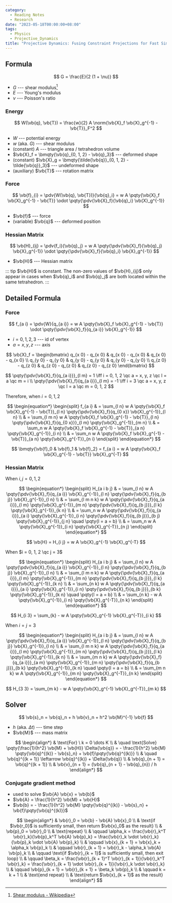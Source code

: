```yaml
---
category:
  - Reading Notes
  - Research
date: "2023-05-18T00:00:00+08:00"
tags:
  - Physics
  - Projective_Dynamics
title: "Projective Dynamics: Fusing Constraint Projections for Fast Simulation"
---
```


## Formula

$$
G = \frac{E}{2 (1 + \nu)}
$$

- $G$ --- shear modulus[^1]
- $E$ --- Young's modulus
- $\nu$ --- Poisson's ratio

[^1]: [Shear modulus - Wikipedia](https://en.wikipedia.org/wiki/Shear_modulus)

### Energy

$$
W(\vb{q}, \vb{T}) = \frac{w}{2} A \norm{\vb{X}_f \vb{X}_g^{-1} - \vb{T}}_F^2
$$

- $W$ --- potential energy
- $w$ (aka. $G$) --- shear modulus
- (constant) $A$ --- triangle area / tetrahedron volume
- $\vb{X}_f = \bmqty{\vb{q}_{0, 1, 2} - \vb{q}_3}$ --- deformed shape
- (constant) $\vb{X}_g = \bmqty{\tilde{\vb{q}}_{0, 1, 2} - \tilde{\vb{q}}_3}$ --- undeformed shape
- (auxiliary) $\vb{T}$ --- rotation matrix

### Force

$$
\vb{f}_{i}
= \pdv{W(\vb{q}, \vb{T})}{\vb{q}_i}
= w A \pqty{\vb{X}_f \vb{X}_g^{-1} - \vb{T}} \odot \pqty{\pdv{\vb{X}_f}{\vb{q}_i} \vb{X}_g^{-1}}
$$

- $\vb{f}$ --- force
- (variable) $\vb{q}$ --- deformed position

### Hessian Matrix

$$
\vb{H}_{ij}
= \pdv{f_i}{\vb{q}_j}
= w A \pqty{\pdv{\vb{X}_f}{\vb{q}_j} \vb{X}_g^{-1}} \odot \pqty{\pdv{\vb{X}_f}{\vb{q}_i} \vb{X}_g^{-1}}
$$

- $\vb{H}$ --- Hessian matrix

::: tip
$\vb{H}$ is constant. The non-zero values of $\vb{H}_{ij}$ only appear in cases when $\vb{q}_i$ and $\vb{q}_j$ are both located within the same tetrahedron.
:::

## Detailed Formula

### Force

$$
f_{a i}
= \pdv{W}{q_{a i}}
= w A \pqty{\vb{X}_f \vb{X}_g^{-1} - \vb{T}} \odot \pqty{\pdv{\vb{X}_f}{q_{a i}} \vb{X}_g^{-1}}
$$

- $i = 0, 1, 2, 3$ --- id of vertex
- $a = x, y, z$ --- axis

$$
\vb{X}_f =
\begin{bmatrix}
  q_{x 0} - q_{x 0} & q_{x 0} - q_{x 0} & q_{x 0} - q_{x 0} \\
  q_{y 0} - q_{y 0} & q_{y 0} - q_{y 0} & q_{y 0} - q_{y 0} \\
  q_{z 0} - q_{z 0} & q_{z 0} - q_{z 0} & q_{z 0} - q_{z 0}
\end{bmatrix}
$$

$$
\pqty{\pdv{\vb{X}_f}{q_{a i}}}_{l m} = 1 \iff i = 0, 1, 2 \qc a = x, y, z \qc l = a \qc m = i \\
\pqty{\pdv{\vb{X}_f}{q_{a i}}}_{l m} = -1 \iff i = 3 \qc a = x, y, z \qc l = a \qc m = 0, 1, 2
$$

Therefore, when $i = 0, 1, 2$

$$
\begin{equation*}
  \begin{split}
    f_{a i}
     & = \sum_{l n} w A \pqty{\vb{X}_f \vb{X}_g^{-1} - \vb{T}}_{l n} \pqty{\pdv{\vb{X}_f}{q_{0 x}} \vb{X}_g^{-1}}_{l n}                \\
     & = \sum_{l m n} w A \pqty{\vb{X}_f \vb{X}_g^{-1} - \vb{T}}_{l n} \pqty{\pdv{\vb{X}_f}{q_{0 x}}}_{l m} \pqty{\vb{X}_g^{-1}}_{m n} \\
     & = \sum_n w A \pqty{\vb{X}_f \vb{X}_g^{-1} - \vb{T}}_{a n} \pqty{\vb{X}_g^{-1}}_{i n}                                            \\
     & = \sum_n w A \pqty{\vb{X}_f \vb{X}_g^{-1} - \vb{T}}_{a n} \pqty{\vb{X}_g^{-T}}_{n i}
  \end{split}
\end{equation*}
$$

$$
\bmqty{\vb{f}_0 & \vb{f}_1 & \vb{f}_2} = f_{a i} = w A \pqty{\vb{X}_f \vb{X}_g^{-1} - \vb{T}} \vb{X}_g^{-T}
$$

### Hessian Matrix

When $i, j = 0, 1, 2$

$$
\begin{equation*}
  \begin{split}
    H_{a i b j}
     & = \sum_{l n} w A \pqty{\pdv{\vb{X}_f}{q_{a i}} \vb{X}_g^{-1}}_{l n} \pqty{\pdv{\vb{X}_f}{q_{b j}} \vb{X}_g^{-1}}_{l n}                                              \\
     & = \sum_{l m n k} w A \pqty{\pdv{\vb{X}_f}{q_{a i}}}_{l m} \pqty{\vb{X}_g^{-1}}_{m n} \pqty{\pdv{\vb{X}_f}{q_{b j}}}_{l k} \pqty{\vb{X}_g^{-1}}_{k n}                \\
     & = \sum_n w A \pqty{\pdv{\vb{X}_f}{q_{a i}}}_{a i} \pqty{\vb{X}_g^{-1}}_{i n} \pqty{\pdv{\vb{X}_f}{q_{b j}}}_{b j} \pqty{\vb{X}_g^{-1}}_{j n} \quad \pqty{l = a = b} \\
     & = \sum_n w A \pqty{\vb{X}_g^{-1}}_{i n} \pqty{\vb{X}_g^{-T}}_{n j}
  \end{split}
\end{equation*}
$$

$$
\vb{H} = H_{i j} = w A \vb{X}_g^{-1} \vb{X}_g^{-T}
$$

When $i = 0, 1, 2 \qc j = 3$

$$
\begin{equation*}
  \begin{split}
    H_{a i b j}
     & = \sum_{l n} w A \pqty{\pdv{\vb{X}_f}{q_{a i}} \vb{X}_g^{-1}}_{l n} \pqty{\pdv{\vb{X}_f}{q_{b j}} \vb{X}_g^{-1}}_{l n}                                                  \\
     & = \sum_{l m n k} w A \pqty{\pdv{\vb{X}_f}{q_{a i}}}_{l m} \pqty{\vb{X}_g^{-1}}_{m n} \pqty{\pdv{\vb{X}_f}{q_{b j}}}_{l k} \pqty{\vb{X}_g^{-1}}_{k n}                    \\
     & = \sum_{n k} w A \pqty{\pdv{\vb{X}_f}{q_{a i}}}_{a i} \pqty{\vb{X}_g^{-1}}_{i n} \pqty{\pdv{\vb{X}_f}{q_{b j}}}_{b k} \pqty{\vb{X}_g^{-1}}_{k n} \quad \pqty{l = a = b} \\
     & = \sum_{n k} - w A \pqty{\vb{X}_g^{-1}}_{i n} \pqty{\vb{X}_g^{-T}}_{n k}
  \end{split}
\end{equation*}
$$

$$
H_{i 3} = \sum_{k} - w A \pqty{\vb{X}_g^{-1} \vb{X}_g^{-T}}_{i k}
$$

When $i = j = 3$

$$
\begin{equation*}
  \begin{split}
    H_{a i b j}
     & = \sum_{l n} w A \pqty{\pdv{\vb{X}_f}{q_{a i}} \vb{X}_g^{-1}}_{l n} \pqty{\pdv{\vb{X}_f}{q_{b j}} \vb{X}_g^{-1}}_{l n}                                                    \\
     & = \sum_{l m n k} w A \pqty{\pdv{\vb{X}_f}{q_{a i}}}_{l m} \pqty{\vb{X}_g^{-1}}_{m n} \pqty{\pdv{\vb{X}_f}{q_{b j}}}_{l k} \pqty{\vb{X}_g^{-1}}_{k n}                      \\
     & = \sum_{m n k} w A \pqty{\pdv{\vb{X}_f}{q_{a i}}}_{a m} \pqty{\vb{X}_g^{-1}}_{m n} \pqty{\pdv{\vb{X}_f}{q_{b j}}}_{b k} \pqty{\vb{X}_g^{-1}}_{k n} \quad \pqty{l = a = b} \\
     & = \sum_{m n k} w A \pqty{\vb{X}_g^{-1}}_{m n} \pqty{\vb{X}_g^{-T}}_{n k}
  \end{split}
\end{equation*}
$$

$$
H_{3 3} = \sum_{m k} - w A \pqty{\vb{X}_g^{-1} \vb{X}_g^{-T}}_{m k}
$$

## Solver

$$
\vb{s}_n = \vb{q}_n + h \vb{v}_n + h^2 \vb{M}^{-1} \vb{f}
$$

- $h$ (aka. $\Delta{t}$) --- time step
- $\vb{M}$ --- mass matrix

$$
\begin{align*}
   & \text{For} \ k = 0 \dots K                                                                                                                                 \\
   & \quad \text{Solve} \pqty{\frac{1}{h^2} \vb{M} + \vb{H}} \Delta{\vb{q}} = - \frac{1}{h^2} \vb{M} \pqty{\vb{q}^{(k)} - \vb{s}_n} + \vb{f}\pqty{\vb{q}^{(k)}} \\
   & \quad \vb{q}^{(k + 1)} \leftarrow \vb{q}^{(k)} + \Delta{\vb{q}}                                                                                            \\
   & \vb{q}_{n + 1} = \vb{q}^{(k + 1)}                                                                                                                          \\
   & \vb{v}_{n + 1} = (\vb{q}_{n + 1} - \vb{q}_{n}) / h
\end{align*}
$$

### Conjugate gradient method

- used to solve $\vb{A} \vb{x} = \vb{b}$
- $\vb{A} = \frac{1}{h^2} \vb{M} + \vb{H}$
- $\vb{b} = - \frac{1}{h^2} \vb{M} \pqty{\vb{q}^{(k)} - \vb{s}_n} + \vb{f}\pqty{\vb{q}^{(k)}}$

$$
\begin{align*}
   & \vb{r}_0 = \vb{b} - \vb{A} \vb{x}_0                                                                                                                \\
   & \text{if $\vb{r_0}$ is sufficiently small, then return $\vb{x}_0$ as the result}                                                                   \\
   & \vb{p}_0 = \vb{r}_0                                                                                                                                \\
   & \text{repeat}                                                                                                                                      \\
   & \qquad \alpha_k = \frac{\vb{r}_k^T \vb{r}_k}{\vb{p}_k^T \vb{A} \vb{p}_k} = \frac{\vb{r}_k \vdot \vb{r}_k}{\vb{p}_k \vdot \vb{A} \vb{p}_k}          \\
   & \qquad \vb{x}_{k + 1} = \vb{x}_k + \alpha_k \vb{p}_k                                                                                               \\
   & \qquad \vb{r}_{k + 1} = \vb{r}_k - \alpha_k \vb{A} \vb{p}_k                                                                                        \\
   & \qquad \text{if $\vb{r}_{k + 1}$ is sufficiently small, then exit loop}                                                                            \\
   & \qquad \beta_k = \frac{\vb{r}_{k + 1}^T \vb{r}_{k + 1}}{\vb{r}_k^T \vb{r}_k} = \frac{\vb{r}_{k + 1} \vdot \vb{r}_{k + 1}}{\vb{r}_k \vdot \vb{r}_k} \\
   & \qquad \vb{p}_{k + 1} = \vb{r}_{k + 1} + \beta_k \vb{p}_k                                                                                          \\
   & \qquad k = k + 1                                                                                                                                   \\
   & \text{end repeat}                                                                                                                                  \\
   & \text{return $\vb{x}_{k + 1}$ as the result}
\end{align*}
$$
